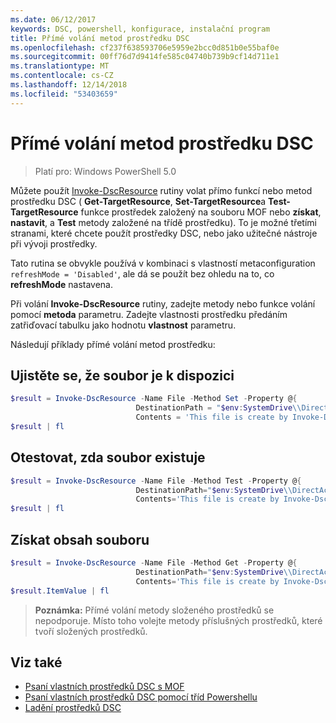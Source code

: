 ```yaml
---
ms.date: 06/12/2017
keywords: DSC, powershell, konfigurace, instalační program
title: Přímé volání metod prostředku DSC
ms.openlocfilehash: cf237f638593706e5959e2bcc0d851b0e55baf0e
ms.sourcegitcommit: 00ff76d7d9414fe585c04740b739b9cf14d711e1
ms.translationtype: MT
ms.contentlocale: cs-CZ
ms.lasthandoff: 12/14/2018
ms.locfileid: "53403659"
---
```

# <a name="calling-dsc-resource-methods-directly"></a>Přímé volání metod prostředku DSC

>Platí pro: Windows PowerShell 5.0

Můžete použít [Invoke-DscResource](/powershell/module/PSDesiredStateConfiguration/Invoke-DscResource) rutiny volat přímo funkcí nebo metod prostředku DSC ( **Get-TargetResource**, **Set-TargetResource**a  **Test-TargetResource** funkce prostředek založený na souboru MOF nebo **získat**, **nastavit**, a **Test** metody založené na třídě prostředku).
To je možné třetími stranami, které chcete použít prostředky DSC, nebo jako užitečné nástroje při vývoji prostředky.

Tato rutina se obvykle používá v kombinaci s vlastností metaconfiguration `refreshMode = 'Disabled'`, ale dá se použít bez ohledu na to, co **refreshMode** nastavena.

Při volání **Invoke-DscResource** rutiny, zadejte metody nebo funkce volání pomocí **metoda** parametru. Zadejte vlastnosti prostředku předáním zatřiďovací tabulku jako hodnotu **vlastnost** parametru.

Následují příklady přímé volání metod prostředku:

## <a name="ensure-a-file-is-present"></a>Ujistěte se, že soubor je k dispozici

```powershell
$result = Invoke-DscResource -Name File -Method Set -Property @{
                            DestinationPath = "$env:SystemDrive\\DirectAccess.txt";
                            Contents = 'This file is create by Invoke-DscResource'} -Verbose
$result | fl
```

## <a name="test-that-a-file-is-present"></a>Otestovat, zda soubor existuje

```powershell
$result = Invoke-DscResource -Name File -Method Test -Property @{
                            DestinationPath="$env:SystemDrive\\DirectAccess.txt";
                            Contents='This file is create by Invoke-DscResource'} -Verbose
$result | fl
```

## <a name="get-the-contents-of-file"></a>Získat obsah souboru

```powershell
$result = Invoke-DscResource -Name File -Method Get -Property @{
                            DestinationPath="$env:SystemDrive\\DirectAccess.txt";
                            Contents='This file is create by Invoke-DscResource'} -Verbose
$result.ItemValue | fl
```

>**Poznámka:** Přímé volání metody složeného prostředků se nepodporuje. Místo toho volejte metody příslušných prostředků, které tvoří složených prostředků.

## <a name="see-also"></a>Viz také
- [Psaní vlastních prostředků DSC s MOF](../resources/authoringResourceMOF.md)
- [Psaní vlastních prostředků DSC pomocí tříd Powershellu](../resources/authoringResourceClass.md)
- [Ladění prostředků DSC](../troubleshooting/debugResource.md)